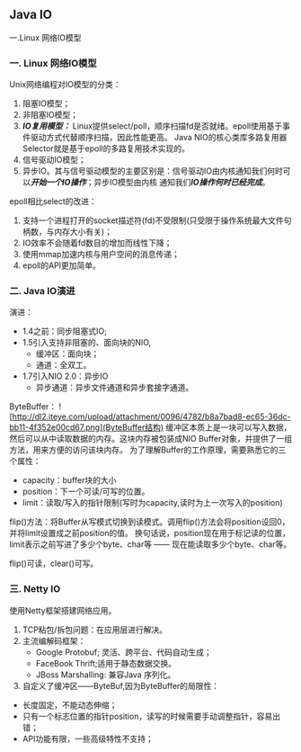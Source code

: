 ## Java IO
一.Linux 网络IO模型

### 一. Linux 网络IO模型

Unix网络编程对IO模型的分类：
1. 阻塞IO模型；
2. 非阻塞IO模型；
3. ***IO复用模型：*** Linux提供select/poll，顺序扫描fd是否就绪。epoll使用基于事件驱动方式代替顺序扫描，因此性能更高。
Java NIO的核心类库多路复用器Selector就是基于epoll的多路复用技术实现的。
4. 信号驱动IO模型；
5. 异步IO。其与信号驱动模型的主要区别是：信号驱动IO由内核通知我们何时可以***开始一个IO操作***；异步IO模型由内核
通知我们***IO操作何时已经完成***。


epoll相比select的改进：
1. 支持一个进程打开的socket描述符(fd)不受限制(只受限于操作系统最大文件句柄数，与内存大小有关)；
2. IO效率不会随着fd数目的增加而线性下降；
3. 使用mmap加速内核与用户空间的消息传递；
4. epoll的API更加简单。

### 二. Java IO演进

演进：
- 1.4之前：同步阻塞式IO;
- 1.5引入支持非阻塞的、面向块的NIO,
    - 缓冲区：面向块；
    - 通道：全双工。
- 1.7引入NIO 2.0：异步IO
    - 异步通道：异步文件通道和异步套接字通道。
    
ByteBuffer：
![http://dl2.iteye.com/upload/attachment/0096/4782/b8a7bad8-ec65-36dc-bb11-4f352e00cd67.png](ByteBuffer结构)
缓冲区本质上是一块可以写入数据，然后可以从中读取数据的内存。这块内存被包装成NIO Buffer对象，并提供了一组方法，用来方便的访问该块内存。 
为了理解Buffer的工作原理，需要熟悉它的三个属性： 
- capacity：buffer块的大小
- position：下一个可读/可写的位置。
- limit：读取/写入的指针限制(写时为capacity,读时为上一次写入的position)

flip()方法：将Buffer从写模式切换到读模式。调用flip()方法会将position设回0，并将limit设置成之前position的值。 
换句话说，position现在用于标记读的位置，limit表示之前写进了多少个byte、char等 —— 现在能读取多少个byte、char等。

flip()可读，clear()可写。

### 三. Netty IO

使用Netty框架搭建网络应用。

1. TCP粘包/拆包问题：在应用层进行解决。
2. 主流编解码框架：
    - Google Protobuf; 灵活、跨平台、代码自动生成；
    - FaceBook Thrift;适用于静态数据交换。
    - JBoss Marshalling: 兼容Java 序列化。
3. 自定义了缓冲区——ByteBuf,因为ByteBuffer的局限性：
- 长度固定，不能动态伸缩；
- 只有一个标志位置的指针position，读写的时候需要手动调整指针，容易出错；
- API功能有限，一些高级特性不支持；